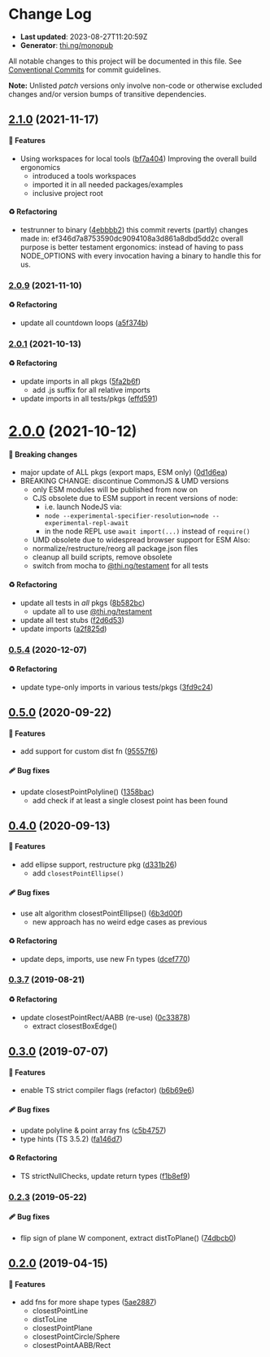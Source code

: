 # Change Log

- **Last updated**: 2023-08-27T11:20:59Z
- **Generator**: [thi.ng/monopub](https://thi.ng/monopub)

All notable changes to this project will be documented in this file.
See [Conventional Commits](https://conventionalcommits.org/) for commit guidelines.

**Note:** Unlisted _patch_ versions only involve non-code or otherwise excluded changes
and/or version bumps of transitive dependencies.

## [2.1.0](https://github.com/thi-ng/umbrella/tree/@thi.ng/geom-closest-point@2.1.0) (2021-11-17)

#### 🚀 Features

- Using workspaces for local tools ([bf7a404](https://github.com/thi-ng/umbrella/commit/bf7a404))
  Improving the overall build ergonomics
  - introduced a tools workspaces
  - imported it in all needed packages/examples
  - inclusive project root

#### ♻️ Refactoring

- testrunner to binary ([4ebbbb2](https://github.com/thi-ng/umbrella/commit/4ebbbb2))
  this commit reverts (partly) changes made in:
  ef346d7a8753590dc9094108a3d861a8dbd5dd2c
  overall purpose is better testament ergonomics:
  instead of having to pass NODE_OPTIONS with every invocation
  having a binary to handle this for us.

### [2.0.9](https://github.com/thi-ng/umbrella/tree/@thi.ng/geom-closest-point@2.0.9) (2021-11-10)

#### ♻️ Refactoring

- update all countdown loops ([a5f374b](https://github.com/thi-ng/umbrella/commit/a5f374b))

### [2.0.1](https://github.com/thi-ng/umbrella/tree/@thi.ng/geom-closest-point@2.0.1) (2021-10-13)

#### ♻️ Refactoring

- update imports in all pkgs ([5fa2b6f](https://github.com/thi-ng/umbrella/commit/5fa2b6f))
  - add .js suffix for all relative imports
- update imports in all tests/pkgs ([effd591](https://github.com/thi-ng/umbrella/commit/effd591))

# [2.0.0](https://github.com/thi-ng/umbrella/tree/@thi.ng/geom-closest-point@2.0.0) (2021-10-12)

#### 🛑 Breaking changes

- major update of ALL pkgs (export maps, ESM only) ([0d1d6ea](https://github.com/thi-ng/umbrella/commit/0d1d6ea))
- BREAKING CHANGE: discontinue CommonJS & UMD versions
  - only ESM modules will be published from now on
  - CJS obsolete due to ESM support in recent versions of node:
    - i.e. launch NodeJS via:
    - `node --experimental-specifier-resolution=node --experimental-repl-await`
    - in the node REPL use `await import(...)` instead of `require()`
  - UMD obsolete due to widespread browser support for ESM
  Also:
  - normalize/restructure/reorg all package.json files
  - cleanup all build scripts, remove obsolete
  - switch from mocha to [@thi.ng/testament](https://github.com/thi-ng/umbrella/tree/main/packages/testament) for all tests

#### ♻️ Refactoring

- update all tests in _all_ pkgs ([8b582bc](https://github.com/thi-ng/umbrella/commit/8b582bc))
  - update all to use [@thi.ng/testament](https://github.com/thi-ng/umbrella/tree/main/packages/testament)
- update all test stubs ([f2d6d53](https://github.com/thi-ng/umbrella/commit/f2d6d53))
- update imports ([a2f825d](https://github.com/thi-ng/umbrella/commit/a2f825d))

### [0.5.4](https://github.com/thi-ng/umbrella/tree/@thi.ng/geom-closest-point@0.5.4) (2020-12-07)

#### ♻️ Refactoring

- update type-only imports in various tests/pkgs ([3fd9c24](https://github.com/thi-ng/umbrella/commit/3fd9c24))

## [0.5.0](https://github.com/thi-ng/umbrella/tree/@thi.ng/geom-closest-point@0.5.0) (2020-09-22)

#### 🚀 Features

- add support for custom dist fn ([95557f6](https://github.com/thi-ng/umbrella/commit/95557f6))

#### 🩹 Bug fixes

- update closestPointPolyline() ([1358bac](https://github.com/thi-ng/umbrella/commit/1358bac))
  - add check if at least a single closest point has been found

## [0.4.0](https://github.com/thi-ng/umbrella/tree/@thi.ng/geom-closest-point@0.4.0) (2020-09-13)

#### 🚀 Features

- add ellipse support, restructure pkg ([d331b26](https://github.com/thi-ng/umbrella/commit/d331b26))
  - add `closestPointEllipse()`

#### 🩹 Bug fixes

- use alt algorithm closestPointEllipse() ([6b3d00f](https://github.com/thi-ng/umbrella/commit/6b3d00f))
  - new approach has no weird edge cases as previous

#### ♻️ Refactoring

- update deps, imports, use new Fn types ([dcef770](https://github.com/thi-ng/umbrella/commit/dcef770))

### [0.3.7](https://github.com/thi-ng/umbrella/tree/@thi.ng/geom-closest-point@0.3.7) (2019-08-21)

#### ♻️ Refactoring

- update closestPointRect/AABB (re-use) ([0c33878](https://github.com/thi-ng/umbrella/commit/0c33878))
  - extract closestBoxEdge()

## [0.3.0](https://github.com/thi-ng/umbrella/tree/@thi.ng/geom-closest-point@0.3.0) (2019-07-07)

#### 🚀 Features

- enable TS strict compiler flags (refactor) ([b6b69e6](https://github.com/thi-ng/umbrella/commit/b6b69e6))

#### 🩹 Bug fixes

- update polyline & point array fns ([c5b4757](https://github.com/thi-ng/umbrella/commit/c5b4757))
- type hints (TS 3.5.2) ([fa146d7](https://github.com/thi-ng/umbrella/commit/fa146d7))

#### ♻️ Refactoring

- TS strictNullChecks, update return types ([f1b8ef9](https://github.com/thi-ng/umbrella/commit/f1b8ef9))

### [0.2.3](https://github.com/thi-ng/umbrella/tree/@thi.ng/geom-closest-point@0.2.3) (2019-05-22)

#### 🩹 Bug fixes

- flip sign of plane W component, extract distToPlane() ([74dbcb0](https://github.com/thi-ng/umbrella/commit/74dbcb0))

## [0.2.0](https://github.com/thi-ng/umbrella/tree/@thi.ng/geom-closest-point@0.2.0) (2019-04-15)

#### 🚀 Features

- add fns for more shape types ([5ae2887](https://github.com/thi-ng/umbrella/commit/5ae2887))
  - closestPointLine
  - distToLine
  - closestPointPlane
  - closestPointCircle/Sphere
  - closestPointAABB/Rect
